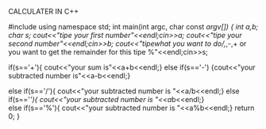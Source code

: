 CALCULATER IN C++


#include<iostream>
using namespace std;
int main(int argc, char const *argv[])
{ int a,b;
char s;
cout<<"tipe your first number"<<endl;cin>>a;
cout<<"tipe your second number"<<endl;cin>>b;
cout<<"tipewhat you want to do/,*,-,+ or you want to get the remainder for this tipe %"<<endl;cin>>s;

if(s=='+'){
    cout<<"your sum is"<<a+b<<endl;}
else if(s=='-')
{cout<<"your subtracted number  is"<<a-b<<endl;}  

else if(s=='/'){
    cout<<"your subtracted number  is   "<<a/b<<endl;}
else if(s=='*'){
    cout<<"your subtracted number  is   "<<a*b<<endl;}   
else if(s=='%'){
    cout<<"your subtracted number  is   "<<a%b<<endl;} 
    return 0;
}

